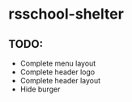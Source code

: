 # rsschool-shelter

## TODO:
  - Complete menu layout
  - Complete header logo
  - Complete header layout
  - Hide burger
  